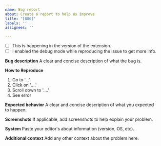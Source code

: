 ```yaml
---
name: Bug report
about: Create a report to help us improve
title: "[BUG]"
labels: ''
assignees: ''

---
```


 - [ ] This is happening in the version of the extension.
 - [ ] I enabled the debug mode while reproducing the issue to get more info.

**Bug description**
A clear and concise description of what the bug is.

**How to Reproduce**
1. Go to '...'
2. Click on '....'
3. Scroll down to '....'
4. See error

**Expected behavior**
A clear and concise description of what you expected to happen.

**Screenshots**
If applicable, add screenshots to help explain your problem.

**System**
Paste your editor's about information (version, OS, etc).

**Additional context**
Add any other context about the problem here.
